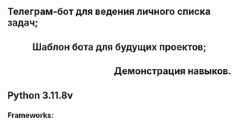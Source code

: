 <h2 align="left">Телеграм-бот для ведения личного списка задач;
<h2 align="center">Шаблон бота для будущих проектов;
<h2 align="right">Демонстрация навыков.
<h2 align="left">Python 3.11.8v
<h3 align="left">Frameworks:
